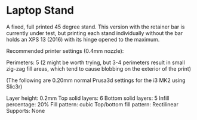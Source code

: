 # Laptop Stand

A fixed, full printed 45 degree stand. This version with the retainer bar is currently under test, but printing each stand individually without the bar holds an XPS 13 (2016) with its hinge opened to the maximum.

Recommended printer settings (0.4mm nozzle):

Perimeters: 5 (2 might be worth trying, but 3-4 perimeters result in small zig-zag fill areas, which tend to cause blobbing on the exterior of the print)

(The following are 0.20mm normal Prusa3d settings for the i3 MK2 using Slic3r)

Layer height: 0.2mm
Top solid layers: 6
Bottom solid layers: 5
Infill percentage: 20%
Fill pattern: cubic
Top/bottom fill pattern: Rectilinear
Supports: None
